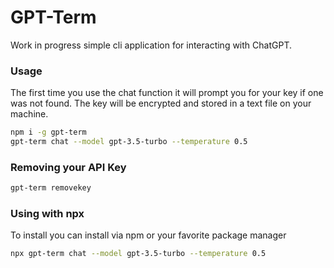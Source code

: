 # GPT-Term

Work in progress simple cli application for interacting with ChatGPT.

### Usage

The first time you use the chat function it will prompt you for your key if one was not found. The key
will be encrypted and stored in a text file on your machine.

```bash
npm i -g gpt-term
gpt-term chat --model gpt-3.5-turbo --temperature 0.5
```

### Removing your API Key

```bash
gpt-term removekey
```

### Using with npx

To install you can install via npm or your favorite package manager

```bash
npx gpt-term chat --model gpt-3.5-turbo --temperature 0.5
```
